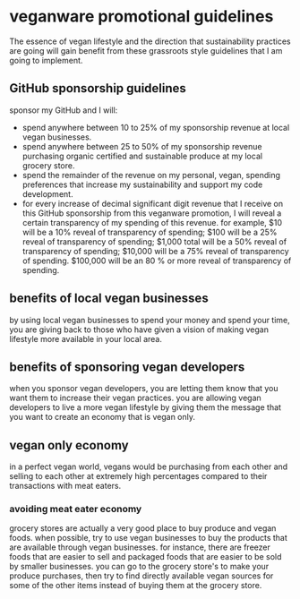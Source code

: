 # veganware promotional guidelines
The essence of vegan lifestyle and the direction that sustainability practices are going will gain benefit from these grassroots style guidelines that I am going to implement.
## GitHub sponsorship guidelines
sponsor my GitHub and I will:
- spend anywhere between 10 to 25% of my sponsorship revenue at local vegan businesses.
- spend anywhere between 25 to 50% of my sponsorship revenue purchasing organic certified and sustainable produce at my local grocery store.
- spend the remainder of the revenue on my personal, vegan, spending preferences that increase my sustainability and support my code development.
- for every increase of decimal significant digit revenue that I receive on this GitHub sponsorship from this veganware promotion, I will reveal a certain transparency of my spending of this revenue. for example, $10 will be a 10% reveal of transparency of spending; $100 will be a 25% reveal of transparency of spending; $1,000 total will be a 50% reveal of transparency of spending; $10,000 will be a 75% reveal of transparency of spending. $100,000 will be an 80 % or more reveal of transparency of spending.
## benefits of local vegan businesses
by using local vegan businesses to spend your money and spend your time, you are giving back to those who have given a vision of making vegan lifestyle more available in your local area.
## benefits of sponsoring vegan developers
when you sponsor vegan developers, you are letting them know that you want them to increase their vegan practices.
you are allowing vegan developers to live a more vegan lifestyle by giving them the message that you want to create an economy that is vegan only.
## vegan only economy
in a perfect vegan world, vegans would be purchasing from each other and selling to each other at extremely high percentages compared to their transactions with meat eaters.
### avoiding meat eater economy
grocery stores are actually a very good place to buy produce and vegan foods.
when possible, try to use vegan businesses to buy the products that are available through vegan businesses.
for instance, there are freezer foods that are easier to sell and packaged foods that are easier to be sold by smaller businesses.
you can go to the grocery store's to make your produce purchases,
then try to find directly available vegan sources for some of the other items instead of buying them at the grocery store.
